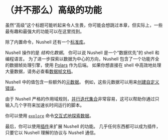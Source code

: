 # （并不那么）高级的功能

虽然“高级”这个标题可能听起来令人生畏，你可能会想跳过本章，但实际上，一些最有趣和最强大的功能可以在这里找到。

除了内置命令，Nushell 还有一个[标准库](standard_library.md)。

Nushell 操作的是 _结构化数据_。
你可以说 Nushell 是一个“数据优先”的 shell 和编程语言。
为了进一步探索以数据为中心的方向，Nushell 包含了一个功能齐全的数据帧处理引擎，使用 [Polars](https://github.com/pola-rs/polars) 作为后端。
如果你想直接在 shell 中高效地处理大量数据，请务必查看[数据帧文档](dataframes.md)。

Nushell 中的值包含一些额外的[元数据](metadata.md)。
例如，这些元数据可以用来[创建自定义错误](creating_errors.md)。

由于 Nushell 严格的作用域规则，[并行迭代集合](parallelism.md)非常容易，这可以帮助你通过只输入几个字符来加速长时间运行的脚本。

你可以使用 [`explore`](/commands/docs/explore.md) 命令[交互式地探索数据](explore.md)。

最后，你可以使用[插件](plugins.md)来扩展 Nushell 的功能。
几乎任何东西都可以成为插件，只要它以 Nushell 理解的协议与 Nushell 通信。
